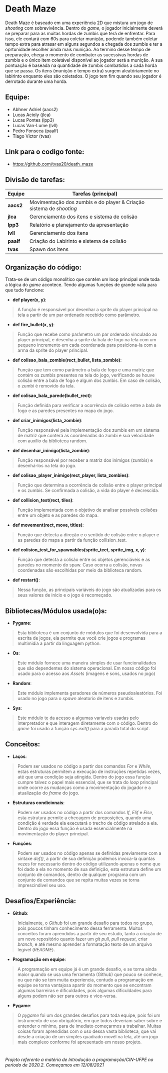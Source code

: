 # Death Maze
  Death Maze é baseado em uma experiência 2D que mistura um jogo de _shooting_ com sobrevivência. Dentro do _game_, o jogador inicialmente deverá se preparar para as muitas hordas de zumbis que terá de enfrentar. Para isso, ele contará com 60s para coletar munição, podende também coletar tempo extra para atrasar em alguns segundos a chegada dos zumbis e ter a oprtunidade recolher ainda mais munição. Ao termino desse tempo de preparação, chega o momento de combater as sucessivas hordas de zumbis e o único item coletável disponível ao jogador será a munição. A sua pontuação é baseada na quantidade de zumbis combatidos a cada horda que se passa. Os itens (munição e tempo extra) surgem aleatóriamente no labirinto enquanto eles são coletados. O jogo tem fim quando seu jogador é derrotado durante uma horda.

## Equipe:
- Abhner Adriel (aacs2)
- Lucas Acioly (jlca)
- Lucas Pontes (lpp3)
- Lucas Van-Lume (lvll)
- Pedro Fonseca (paalf)
- Tiago Victor (tvas)

## Link para o codigo fonte:
- https://github.com/tvas20/death_maze

## Divisão de tarefas:

|      Equipe      |     Tarefas (principal)     |
| ------------------- | ------------------- |
|  **aacs2** |  Movimentação dos zumbis e do player & Criação sistema de _shooting_|
|  **jlca** |  Gerenciamento dos itens e sistema de colisão |
|  **lpp3** |  Relatório e planejamento da apresentação |
|  **lvll** |  Gerenciamento dos itens |
|  **paalf** |  Criação do Labirinto e sistema de colisão|
|  **tvas** |  Spawn dos itens |

## Organização do código:
  Trata-se de um código monolítico que contém um loop principal onde toda a lógica do _game_ acontece. Tendo algumas funções de grande valia para que tudo funcione:
- **def player(x, y)**:
> A função é responsável por desenhar a sprite do player principal na tela a partir de um par ordenado recebido como parâmetro.
- **def fire_bullet(x, y)**:
> Função que recebe como parâmetro um par ordenado vinculado ao player principal, e desenha a sprite da bala de fogo na tela com um pequeno incremento em cada coordenada para posiciona-la com a arma da sprite do player principal.
- **def colisao_bala_zombie(rect_bullet, lista_zombie)**:
> Função que tem como parâmetro a bala de fogo e uma matriz que contém os zumbis presentes na tela do jogo, verificando se houve colisão entre a bala de fogo e algum dos zumbis. Em caso de colisão, o zumbi é removido da tela.
- **def colisao_bala_parede(bullet_rect)**:
> Função definida para verificar a ocorrência de colisão entre a bala de fogo e as paredes presentes no mapa do jogo.
- **def criar_inimigos(lista_zombie)**:
> Função responsável pela implementação dos zumbis em um sistema de matriz que conterá as coordenadas do zumbi e sua velocidade com auxílio da biblioteca random.
- **def desenhar_inimigo(lista_zombie)**:
> Função responsável por receber a matriz dos inimigos (zumbis) e desenhá-los na tela do jogo.
- **def colisao_player_inimigo(rect_player, lista_zombies)**:
> Função que determina a ocorrência de colisão entre o player principal e os zumbis. Se confirmada a colisão, a vida do player é decrescida.
- **def collision_test(rect, tiles)**:
> Função implementada com o objetivo de analisar possíveis colisões entre um objeto e as paredes do mapa.
- **def movement(rect, move, titles)**:
> Função que detecta a direção e o sentido de colisão entre o player e as paredes do mapa a partir da função collision_test.
- **def colision_test_for_spawnables(sprite_tect, sprite_img, x, y)**:
> Função que detecta a colisão entre os objetos gerenciáveis e as paredes no momento do spaw. Caso ocorra a colisão, novas coordenadas são escolhidas por meio da biblioteca random.
- **def restart()**:
> Nessa função, as principais variáveis do jogo são atualizadas para os seus valores de inicio e o jogo é recomeçado.

## Bibliotecas/Módulos usada(o)s:
- **Pygame**:
> Esta biblioteca é um conjunto de módulos que foi desenvolvida para a escrita de jogos, ela permite que você crie jogos e programas multimidia a partir da linguagem python.
- **Os**:
> Este módulo fornece uma maneira simples de usar funcionalidades que são dependentes do sistema operacional. Em nosso código foi usado para o acesso aos _Assets_ (imagens e sons, usados no jogo)
- **Random**:
> Este módulo implementa geradores de números pseudoaleatórios. Foi usado no jogo para o _spawn_ aleatorio de itens e zumbis.
- **Sys**:
> Este módulo te da acesso a algumas variaveis usadas pelo interpretador e que interagem diretamente com o código. Dentro do _game_ foi usado a função _sys.exit()_ para a parada total do script.

## Conceitos:
- **Laços**:
> Podem ser usados no código a partir dos comandos _For_ e _While_, estas estruturas permitem a execução de instruções repetidas vezes, até que uma condição seja atingida. Dentro do jogo essa função cumpre talvez o papel mais essencial, que se trata do _loop_ principal onde ocorre as mudanças como a movimentação do jogador e a atualização do _frame_ do jogo.
- **Estruturas condicionais**:
> Podem ser usados no código a partir dos comandos _If_, _Elif_ e _Else_, esta estrutura permite a checagem de preposições, quando uma condição é verdade ela executará o trecho de código atrelado a ela. Dentro do jogo essa função é usada essencialmente na movimentação do player principal. 
- **Funções**:
> Podem ser usados no código apenas se definidas previamente com a sintaxe _def()_, a partir de sua definição podemos invoca-la quantas vezes for necessario dentro do código utilizando apenas o nome que foi dado a ela no momento de sua definição, esta estrutura define um conjunto de comandos, dentro de qualquer programa com um conjunto de comandos que se repita muitas vezes se torna imprescindivel seu uso.

## Desafios/Experiência:

- **Github**:
> Inicialmente, o _Github_ foi um grande desafio para todos no grupo, pois poucos tinham conhecimento dessa ferramenta. Muitos conceitos foram aprendidos a partir de seu estudo, tanto a criação de um novo repositório quanto fazer um _git pull_, _pull request_, criar _branch_, e até mesmo aprender a formatação texto de um arquivo legivel (_README_).   
- **Programação em equipe**:
> A programação em equipe já é um grande desafio, e se torna ainda maior quando se usa uma ferramenta (Github) que pouco se conhece, ou que não se tem muita experiencia, contudo a programação em equipe se torna vantajosa apartir do momento que se encontram algumas barreiras e dificuldades, pois algumas dificuldades para alguns podem não ser para outros e vice-versa.
- **Pygame**:
> O _pygame_ foi um dos grandes desafios para toda equipe, pois foi um instrumento de uso obrigatório, em que todos deveriam saber sobre e entender o mínimo, para de imediato começarmos a trabalhar. Muitas coisas foram aprendidas com o uso dessa vasta biblioteca, que vai desde a criação de um simples quadrado movél na tela, até um jogo mais complexo conforme foi apresentado em nosso projeto. 

#
###### *Projeto referente a matéria de Introdução a programação/CIN-UFPE no periodo de 2020.2. Começamos em 12/08/2021*

